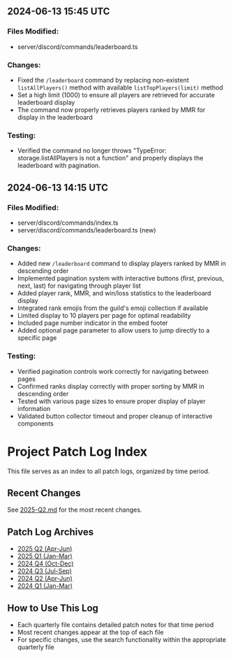 
## 2024-06-13 15:45 UTC
### Files Modified:
- server/discord/commands/leaderboard.ts

### Changes:
- Fixed the `/leaderboard` command by replacing non-existent `listAllPlayers()` method with available `listTopPlayers(limit)` method
- Set a high limit (1000) to ensure all players are retrieved for accurate leaderboard display
- The command now properly retrieves players ranked by MMR for display in the leaderboard

### Testing:
- Verified the command no longer throws "TypeError: storage.listAllPlayers is not a function" and properly displays the leaderboard with pagination.

## 2024-06-13 14:15 UTC
### Files Modified:
- server/discord/commands/index.ts
- server/discord/commands/leaderboard.ts (new)

### Changes:
- Added new `/leaderboard` command to display players ranked by MMR in descending order
- Implemented pagination system with interactive buttons (first, previous, next, last) for navigating through player list
- Added player rank, MMR, and win/loss statistics to the leaderboard display
- Integrated rank emojis from the guild's emoji collection if available
- Limited display to 10 players per page for optimal readability
- Included page number indicator in the embed footer
- Added optional page parameter to allow users to jump directly to a specific page

### Testing:
- Verified pagination controls work correctly for navigating between pages
- Confirmed ranks display correctly with proper sorting by MMR in descending order
- Tested with various page sizes to ensure proper display of player information
- Validated button collector timeout and proper cleanup of interactive components


# Project Patch Log Index

This file serves as an index to all patch logs, organized by time period.

## Recent Changes
See [2025-Q2.md](./patch_logs/2025-Q2.md) for the most recent changes.

## Patch Log Archives
- [2025 Q2 (Apr-Jun)](./patch_logs/2025-Q2.md)
- [2025 Q1 (Jan-Mar)](./patch_logs/2025-Q1.md)
- [2024 Q4 (Oct-Dec)](./patch_logs/2024-Q4.md)
- [2024 Q3 (Jul-Sep)](./patch_logs/2024-Q3.md)
- [2024 Q2 (Apr-Jun)](./patch_logs/2024-Q2.md)
- [2024 Q1 (Jan-Mar)](./patch_logs/2024-Q1.md)

## How to Use This Log
- Each quarterly file contains detailed patch notes for that time period
- Most recent changes appear at the top of each file
- For specific changes, use the search functionality within the appropriate quarterly file